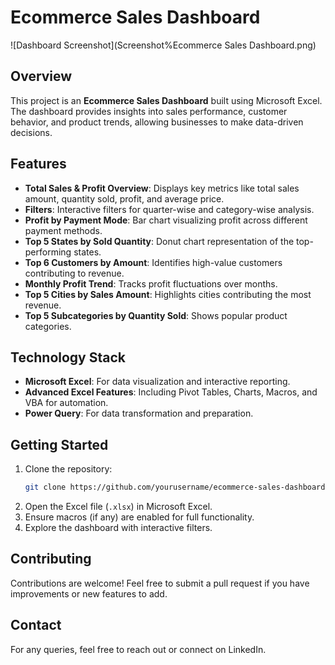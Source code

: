# Ecommerce Sales Dashboard

![Dashboard Screenshot](Screenshot%Ecommerce Sales Dashboard.png)

## Overview
This project is an **Ecommerce Sales Dashboard** built using Microsoft Excel. The dashboard provides insights into sales performance, customer behavior, and product trends, allowing businesses to make data-driven decisions.

## Features
- **Total Sales & Profit Overview**: Displays key metrics like total sales amount, quantity sold, profit, and average price.
- **Filters**: Interactive filters for quarter-wise and category-wise analysis.
- **Profit by Payment Mode**: Bar chart visualizing profit across different payment methods.
- **Top 5 States by Sold Quantity**: Donut chart representation of the top-performing states.
- **Top 6 Customers by Amount**: Identifies high-value customers contributing to revenue.
- **Monthly Profit Trend**: Tracks profit fluctuations over months.
- **Top 5 Cities by Sales Amount**: Highlights cities contributing the most revenue.
- **Top 5 Subcategories by Quantity Sold**: Shows popular product categories.

## Technology Stack
- **Microsoft Excel**: For data visualization and interactive reporting.
- **Advanced Excel Features**: Including Pivot Tables, Charts, Macros, and VBA for automation.
- **Power Query**: For data transformation and preparation.

## Getting Started
1. Clone the repository:
   ```sh
   git clone https://github.com/yourusername/ecommerce-sales-dashboard.git
   ```
2. Open the Excel file (`.xlsx`) in Microsoft Excel.
3. Ensure macros (if any) are enabled for full functionality.
4. Explore the dashboard with interactive filters.

## Contributing
Contributions are welcome! Feel free to submit a pull request if you have improvements or new features to add.

## Contact
For any queries, feel free to reach out or connect on LinkedIn.
